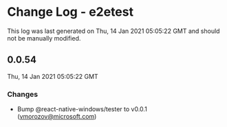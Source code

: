 # Change Log - e2etest

This log was last generated on Thu, 14 Jan 2021 05:05:22 GMT and should not be manually modified.

<!-- Start content -->

## 0.0.54

Thu, 14 Jan 2021 05:05:22 GMT

### Changes

- Bump @react-native-windows/tester to v0.0.1 (vmorozov@microsoft.com)

